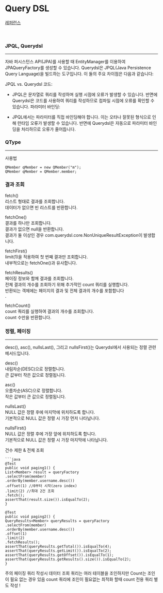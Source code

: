 # Query DSL

[레퍼런스](http://querydsl.com/static/querydsl/4.0.1/reference/ko-KR/html_single/)
</br>
</br>
</br>
### JPQL, Querydsl

---
자바 퍼시스턴스 API(JPA)를 사용할 때 EntityManager를 이용하여 JPAQueryFactory를 생성할 수 있습니다. Querydsl은 JPQL(Java Persistence Query Language)을 빌드하는 도구입니다. 이 둘의 주요 차이점은 다음과 같습니다:

JPQL vs. Querydsl 코드:

 - JPQL은 문자열로 쿼리를 작성하며 실행 시점에 오류가 발생할 수 있습니다. 반면에 Querydsl은 코드를 사용하여 쿼리를 작성하므로 컴파일 시점에 오류를 확인할 수 있습니다.
파라미터 바인딩:

 - JPQL에서는 파라미터를 직접 바인딩해야 합니다. 이는 오타나 잘못된 형식으로 인해 런타임 오류가 발생할 수 있습니다. 반면에 Querydsl은 자동으로 파라미터 바인딩을 처리하므로 오류가 줄어듭니다.

### QType
---

사용법
```
QMember qMember = new QMember("m");
QMember qMember = QMember.member;
```

### 결과 조회
fetch() </br>
리스트 형태로 결과를 조회합니다.</br>
데이터가 없으면 빈 리스트를 반환합니다.</br>

fetchOne()</br>
결과를 하나만 조회합니다.</br>
결과가 없으면 null을 반환합니다.</br>
결과가 둘 이상인 경우 com.querydsl.core.NonUniqueResultException이 발생합니다.</br>

fetchFirst()</br>
limit(1)을 적용하여 첫 번째 결과만 조회합니다.</br>
내부적으로는 fetchOne()과 유사합니다.</br>

fetchResults()</br>
페이징 정보와 함께 결과를 조회합니다.</br>
전체 결과의 개수를 조회하기 위해 추가적인 count 쿼리를 실행합니다.</br>
반환되는 객체에는 페이지의 결과 및 전체 결과의 개수를 포함합니다</br>.

fetchCount()</br>
count 쿼리를 실행하여 결과의 개수를 조회합니다.</br>
count 수만을 반환합니다.</br>


### 정렬, 페이징
---
desc(), asc(), nullsLast(), 그리고 nullsFirst()는 Querydsl에서 사용되는 정렬 관련 메서드입니다. </br>

desc()</br>
내림차순(DESC)으로 정렬합니다.</br>
큰 값부터 작은 값으로 정렬됩니다.</br>

asc()</br>
오름차순(ASC)으로 정렬합니다.</br>
작은 값부터 큰 값으로 정렬됩니다.</br>

nullsLast()</br>
NULL 값은 정렬 후에 마지막에 위치하도록 합니다.</br>
기본적으로 NULL 값은 정렬 시 가장 먼저 나타납니다.</br>

nullsFirst()</br>
NULL 값은 정렬 후에 가장 앞에 위치하도록 합니다.</br>
기본적으로 NULL 값은 정렬 시 가장 마지막에 나타납니다.</br>


건수 제한 & 전체 조회
```
```java
@Test
public void paging1() {
List<Member> result = queryFactory
.selectFrom(member)
.orderBy(member.username.desc())
.offset(1) //0부터 시작(zero index)
.limit(2) //최대 2건 조회
.fetch();
assertThat(result.size()).isEqualTo(2);
}
```

```
@Test
public void paging2() {
QueryResults<Member> queryResults = queryFactory
.selectFrom(member)
.orderBy(member.username.desc())
.offset(1)
.limit(2)
.fetchResults();
assertThat(queryResults.getTotal()).isEqualTo(4);
assertThat(queryResults.getLimit()).isEqualTo(2);
assertThat(queryResults.getOffset()).isEqualTo(1);
assertThat(queryResults.getResults().size()).isEqualTo(2);
}
```
주의 페이징 쿼리 작성시 데이터 조회 쿼리는 여러 테이블을 조인하지만 Count는 조인이 필요 없는 경우 있음 count 쿼리에 조인이 필요없는 최적화 할때 count 전용 쿼리 별도 작성 !




